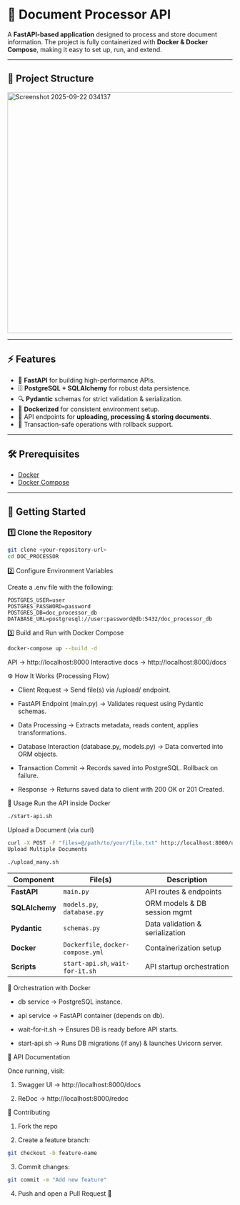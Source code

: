 # 📄 Document Processor API

A **FastAPI-based application** designed to process and store document information. The project is fully containerized with **Docker & Docker Compose**, making it easy to set up, run, and extend.

---

## 📂 Project Structure

<img width="859" height="540" alt="Screenshot 2025-09-22 034137" src="https://github.com/user-attachments/assets/f6f992bd-53f5-46cb-a666-864e6d0acedb" />


---

## ⚡ Features

- 🚀 **FastAPI** for building high-performance APIs.  
- 🗄 **PostgreSQL + SQLAlchemy** for robust data persistence.  
- 🔍 **Pydantic** schemas for strict validation & serialization.  
- 🐳 **Dockerized** for consistent environment setup.  
- 📂 API endpoints for **uploading, processing & storing documents**.  
- 🔄 Transaction-safe operations with rollback support.  

---

## 🛠 Prerequisites

- [Docker](https://docs.docker.com/get-docker/)  
- [Docker Compose](https://docs.docker.com/compose/)  

---

## 🚀 Getting Started

### 1️⃣ Clone the Repository
```bash
git clone <your-repository-url>
cd DOC_PROCESSOR
```

2️⃣ Configure Environment Variables

Create a .env file with the following:
```env
POSTGRES_USER=user
POSTGRES_PASSWORD=password
POSTGRES_DB=doc_processor_db
DATABASE_URL=postgresql://user:password@db:5432/doc_processor_db
```
3️⃣ Build and Run with Docker Compose
```bash
docker-compose up --build -d
```
API → http://localhost:8000
Interactive docs → http://localhost:8000/docs


⚙️ How It Works (Processing Flow)

- Client Request → Send file(s) via /upload/ endpoint.

- FastAPI Endpoint (main.py) → Validates request using Pydantic schemas.

- Data Processing → Extracts metadata, reads content, applies transformations.

 - Database Interaction (database.py, models.py) → Data converted into ORM objects.

- Transaction Commit → Records saved into PostgreSQL. Rollback on failure.

- Response → Returns saved data to client with 200 OK or 201 Created.

📡 Usage
Run the API inside Docker
```bash
./start-api.sh
```
Upload a Document (via curl)
```bash
curl -X POST -F "files=@/path/to/your/file.txt" http://localhost:8000/upload
Upload Multiple Documents
```
```bash
./upload_many.sh
```

| Component      | File(s)                            | Description                     |
| -------------- | ---------------------------------- | ------------------------------- |
| **FastAPI**    | `main.py`                          | API routes & endpoints          |
| **SQLAlchemy** | `models.py`, `database.py`         | ORM models & DB session mgmt    |
| **Pydantic**   | `schemas.py`                       | Data validation & serialization |
| **Docker**     | `Dockerfile`, `docker-compose.yml` | Containerization setup          |
| **Scripts**    | `start-api.sh`, `wait-for-it.sh`   | API startup orchestration       |


🐳 Orchestration with Docker

- db service → PostgreSQL instance.

- api service → FastAPI container (depends on db).

- wait-for-it.sh → Ensures DB is ready before API starts.

- start-api.sh → Runs DB migrations (if any) & launches Uvicorn server.


📜 API Documentation

Once running, visit:

1. Swagger UI → http://localhost:8000/docs

2. ReDoc → http://localhost:8000/redoc


🤝 Contributing

1. Fork the repo

2. Create a feature branch:
```bash
git checkout -b feature-name
```
3. Commit changes:
```bash
git commit -m "Add new feature"
```
4. Push and open a Pull Request 🚀
